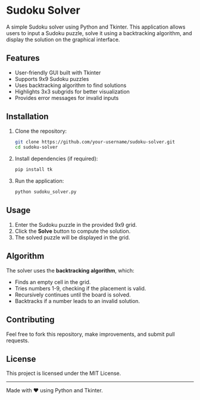 # Sudoku Solver

A simple Sudoku solver using Python and Tkinter. This application allows users to input a Sudoku puzzle, solve it using a backtracking algorithm, and display the solution on the graphical interface.

## Features
- User-friendly GUI built with Tkinter
- Supports 9x9 Sudoku puzzles
- Uses backtracking algorithm to find solutions
- Highlights 3x3 subgrids for better visualization
- Provides error messages for invalid inputs

## Installation
1. Clone the repository:
   ```sh
   git clone https://github.com/your-username/sudoku-solver.git
   cd sudoku-solver
   ```
2. Install dependencies (if required):
   ```sh
   pip install tk
   ```
3. Run the application:
   ```sh
   python sudoku_solver.py
   ```

## Usage
1. Enter the Sudoku puzzle in the provided 9x9 grid.
2. Click the **Solve** button to compute the solution.
3. The solved puzzle will be displayed in the grid.

## Algorithm
The solver uses the **backtracking algorithm**, which:
- Finds an empty cell in the grid.
- Tries numbers 1-9, checking if the placement is valid.
- Recursively continues until the board is solved.
- Backtracks if a number leads to an invalid solution.


## Contributing
Feel free to fork this repository, make improvements, and submit pull requests.

## License
This project is licensed under the MIT License.

---
Made with ❤️ using Python and Tkinter.

